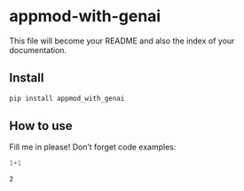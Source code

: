 # appmod-with-genai


<!-- WARNING: THIS FILE WAS AUTOGENERATED! DO NOT EDIT! -->

This file will become your README and also the index of your
documentation.

## Install

``` sh
pip install appmod_with_genai
```

## How to use

Fill me in please! Don’t forget code examples:

``` python
1+1
```

    2
